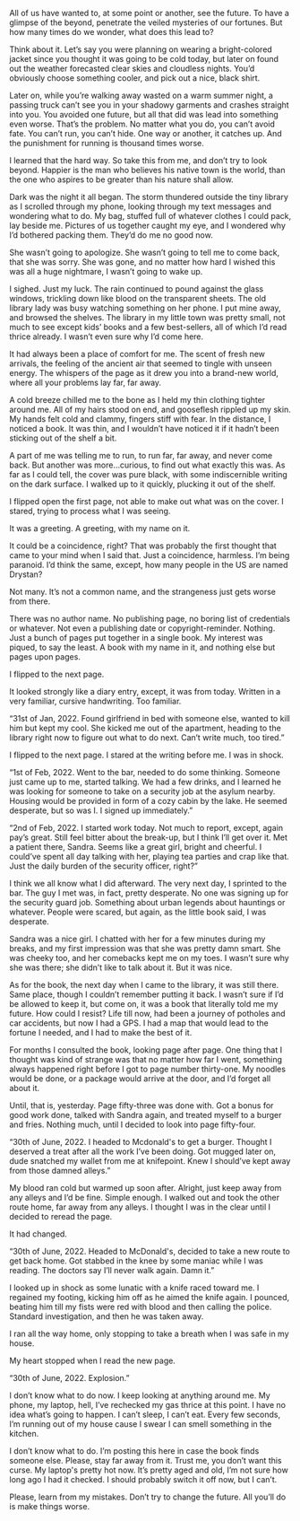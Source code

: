   All of us have wanted to, at some point or another, see the future. To have a glimpse of the beyond, penetrate the veiled mysteries of our fortunes. But how many times do we wonder, what does this lead to? 

Think about it. Let’s say you were planning on wearing a bright-colored jacket since you thought it was going to be cold today, but later on found out the weather forecasted clear skies and cloudless nights. You’d obviously choose something cooler, and pick out a nice, black shirt. 

Later on, while you’re walking away wasted on a warm summer night, a passing truck can’t see you in your shadowy garments and crashes straight into you. You avoided one future, but all that did was lead into something even worse. That’s the problem. No matter what you do, you can’t avoid fate. You can’t run, you can’t hide. One way or another, it catches up. And the punishment for running is thousand times worse.

I learned that the hard way. So take this from me, and don’t try to look beyond. Happier is the man who believes his native town is the world, than the one who aspires to be greater than his nature shall allow. 

Dark was the night it all began. The storm thundered outside the tiny library as I scrolled through my phone, looking through my text messages and wondering what to do. My bag, stuffed full of whatever clothes I could pack, lay beside me. Pictures of us together caught my eye, and I wondered why I’d bothered packing them. They’d do me no good now. 

She wasn’t going to apologize. She wasn’t going to tell me to come back, that she was sorry. She was gone, and no matter how hard I wished this was all a huge nightmare, I wasn’t going to wake up. 

I sighed. Just my luck. The rain continued to pound against the glass windows, trickling down like blood on the transparent sheets. The old library lady was busy watching something on her phone. I put mine away, and browsed the shelves. The library in my little town was pretty small, not much to see except kids’ books and a few best-sellers, all of which I’d read thrice already. I wasn’t even sure why I’d come here. 

It had always been a place of comfort for me. The scent of fresh new arrivals, the feeling of the ancient air that seemed to tingle with unseen energy. The whispers of the page as it drew you into a brand-new world, where all your problems lay far, far away. 

A cold breeze chilled me to the bone as I held my thin clothing tighter around me. All of my hairs stood on end, and gooseflesh rippled up my skin. My hands felt cold and clammy, fingers stiff with fear. In the distance, I noticed a book. It was thin, and I wouldn’t have noticed it if it hadn’t been sticking out of the shelf a bit. 

A part of me was telling me to run, to run far, far away, and never come back. But another was more…curious, to find out what exactly this was. As far as I could tell, the cover was pure black, with some indiscernible writing on the dark surface. I walked up to it quickly, plucking it out of the shelf. 

I flipped open the first page, not able to make out what was on the cover. I stared, trying to process what I was seeing. 

It was a greeting. A greeting, with my name on it. 

It could be a coincidence, right? That was probably the first thought that came to your mind when I said that. Just a coincidence, harmless. I’m being paranoid. I’d think the same, except, how many people in the US are named Drystan? 

Not many. It’s not a common name, and the strangeness just gets worse from there. 

There was no author name. No publishing page, no boring list of credentials or whatever. Not even a publishing date or copyright-reminder. Nothing. Just a bunch of pages put together in a single book. My interest was piqued, to say the least. A book with my name in it, and nothing else but pages upon pages. 

I flipped to the next page. 

It looked strongly like a diary entry, except, it was from today. Written in a very familiar, cursive handwriting. Too familiar. 

“31st of Jan, 2022. Found girlfriend in bed with someone else, wanted to kill him but kept my cool. She kicked me out of the apartment, heading to the library right now to figure out what to do next. Can’t write much, too tired.”

I flipped to the next page. I stared at the writing before me. I was in shock.

“1st of Feb, 2022. Went to the bar, needed to do some thinking. Someone just came up to me, started talking. We had a few drinks, and I learned he was looking for someone to take on a security job at the asylum nearby. Housing would be provided in form of a cozy cabin by the lake. He seemed desperate, but so was I. I signed up immediately.”

“2nd of Feb, 2022. I started work today. Not much to report, except, again pay’s great. Still feel bitter about the break-up, but I think I’ll get over it. Met a patient there, Sandra. Seems like a great girl, bright and cheerful. I could’ve spent all day talking with her, playing tea parties and crap like that. Just the daily burden of the security officer, right?”

I think we all know what I did afterward. The very next day, I sprinted to the bar. The guy I met was, in fact, pretty desperate. No one was signing up for the security guard job. Something about urban legends about hauntings or whatever. People were scared, but again, as the little book said, I was desperate. 

Sandra was a nice girl. I chatted with her for a few minutes during my breaks, and my first impression was that she was pretty damn smart. She was cheeky too, and her comebacks kept me on my toes. I wasn’t sure why she was there; she didn’t like to talk about it. But it was nice. 

As for the book, the next day when I came to the library, it was still there. Same place, though I couldn’t remember putting it back. I wasn’t sure if I’d be allowed to keep it, but come on, it was a book that literally told me my future. How could I resist? Life till now, had been a journey of potholes and car accidents, but now I had a GPS. I had a map that would lead to the fortune I needed, and I had to make the best of it.

For months I consulted the book, looking page after page. One thing that I thought was kind of strange was that no matter how far I went, something always happened right before I got to page number thirty-one. My noodles would be done, or a package would arrive at the door, and I’d forget all about it. 

Until, that is, yesterday. Page fifty-three was done with. Got a bonus for good work done, talked with Sandra again, and treated myself to a burger and fries. Nothing much, until I decided to look into page fifty-four. 

“30th of June, 2022. I headed to Mcdonald's to get a burger. Thought I deserved a treat after all the work I’ve been doing. Got mugged later on, dude snatched my wallet from me at knifepoint. Knew I should’ve kept away from those damned alleys.”

My blood ran cold but warmed up soon after. Alright, just keep away from any alleys and I’d be fine. Simple enough. I walked out and took the other route home, far away from any alleys. I thought I was in the clear until I decided to reread the page. 

It had changed.

“30th of June, 2022. Headed to McDonald's, decided to take a new route to get back home. Got stabbed in the knee by some maniac while I was reading. The doctors say I’ll never walk again. Damn it.”

I looked up in shock as some lunatic with a knife raced toward me. I regained my footing, kicking him off as he aimed the knife again. I pounced, beating him till my fists were red with blood and then calling the police. Standard investigation, and then he was taken away.

I ran all the way home, only stopping to take a breath when I was safe in my house. 

My heart stopped when I read the new page.

“30th of June, 2022. Explosion.”

I don’t know what to do now. I keep looking at anything around me. My phone, my laptop, hell, I’ve rechecked my gas thrice at this point. I have no idea what’s going to happen. I can’t sleep, I can’t eat. Every few seconds, I’m running out of my house cause I swear I can smell something in the kitchen. 

I don’t know what to do. I’m posting this here in case the book finds someone else. Please, stay far away from it. Trust me, you don’t want this curse. My laptop's pretty hot now. It’s pretty aged and old, I’m not sure how long ago I had it checked. I should probably switch it off now, but I can’t. 

Please, learn from my mistakes. Don’t try to change the future. All you’ll do is make things worse.